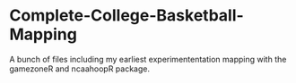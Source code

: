 # Complete-College-Basketball-Mapping
A bunch of files including my earliest experimententation mapping with the gamezoneR and ncaahoopR package.  
